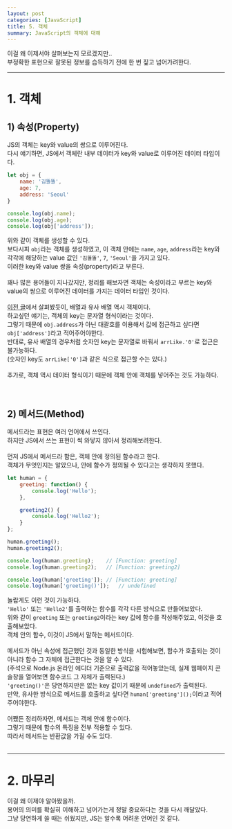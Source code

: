 ```yaml
---
layout: post
categories: [JavaScript]
title: 5. 객체
summary: JavaScript의 객체에 대해
---
```


이걸 왜 이제서야 살펴보는지 모르겠지만..<br>
부정확한 표현으로 잘못된 정보를 습득하기 전에 한 번 짚고 넘어가려한다.<br>

---
# 1. 객체

## 1) 속성(Property)
JS의 객체는 key와 value의 쌍으로 이루어진다.<br>
다시 얘기하면, JS에서 객체란 내부 데이터가 key와 value로 이루어진 데이터 타입이다.<br>

```js
let obj = {
    name: '김똘똘',
    age: 7,
    address: 'Seoul'
}

console.log(obj.name);
console.log(obj.age);
console.log(obj['address']);
```

위와 같이 객체를 생성할 수 있다.<br>
보다시피 `obj`라는 객체를 생성하였고, 이 객체 안에는 `name`, `age`, `address`라는 key와 각각에 해당하는 value 값인 `'김똘똘'`, `7`, `'Seoul'`을 가지고 있다.<br>
이러한 key와 value 쌍을 속성(property)라고 부른다.<br>
<br>
꽤나 많은 용어들이 지나갔지만, 정리를 해보자면 객체는 속성이라고 부르는 key와 value의 쌍으로 이루어진 데이터를 가지는 데이터 타입인 것이다.<br>
<br>
[이전 글](https://pmaarks.github.io/javascript/2024/08/25/4-%EB%B0%B0%EC%97%B4%EA%B3%BC%EC%9C%A0%EC%82%AC%EB%B0%B0%EC%97%B4.html)에서 살펴봤듯이, 배열과 유사 배열 역시 객체이다.<br>
하고싶던 얘기는, 객체의 key는 문자열 형식이라는 것이다.<br>
그렇기 때문에 `obj.address`가 아닌 대괄호를 이용해서 값에 접근하고 싶다면 `obj['address']`라고 적어주어야한다.<br>
반대로, 유사 배열의 경우처럼 숫자인 key는 문자열로 바꿔서 `arrLike.'0'`로 접근은 불가능하다.<br>
(숫자인 key도 `arrLike['0']`과 같은 식으로 접근할 수는 있다.)<br>
<br>
추가로, 객체 역시 데이터 형식이기 때문에 객체 안에 객체를 넣어주는 것도 가능하다.<br>
<br>
<br>

## 2) 메서드(Method)
메서드라는 표현은 여러 언어에서 쓰인다.<br>
하지만 JS에서 쓰는 표현이 썩 와닿지 않아서 정리해보려한다.<br>
<br>
먼저 JS에서 메서드라 함은, 객체 안에 정의된 함수라고 한다.<br>
객체가 무엇인지는 알았으나, 안에 함수가 정의될 수 있다고는 생각하지 못했다.<br>

```js
let human = {
    greeting: function() {
        console.log('Hello');
    },

    greeting2() {
        console.log('Hello2');
    }
};

human.greeting();
human.greeting2();

console.log(human.greeting);    // [Function: greeting]
console.log(human.greeting2);   // [Function: greeting2]

console.log(human['greeting']); // [Function: greeting]
console.log(human['greeting()']);   // undefined
```

놀랍게도 이런 것이 가능하다.<br>
`'Hello'` 또는 `'Hello2'`를 출력하는 함수를 각각 다른 방식으로 만들어보았다.<br>
위와 같이 `greeting` 또는 `greeting2`이라는 key 값에 함수를 작성해주었고, 이것을 호출해보았다.<br>
객체 안의 함수, 이것이 JS에서 말하는 메서드이다.<br>
<br>
메서드가 아닌 속성에 접근했던 것과 동일한 방식을 시험해보면, 함수가 호출되는 것이 아니라 함수 그 자체에 접근한다는 것을 알 수 있다.<br>
(주석으로 Node.js 온라인 에디더 기준으로 출력값을 적어놓았는데, 실제 웹페이지 콘솔창을 열어보면 함수코드 그 자체가 출력된다.)<br>
`'greeting()'`은 당연하지만은 없는 key 값이기 때문에 `undefined`가 출력된다.<br>
만약, 유사한 방식으로 메서드를 호출하고 싶다면 `human['greeting']();`이라고 적어주어야한다.<br>
<br>
어쨌든 정리하자면, 메서드는 객체 안에 함수이다.<br>
그렇기 때문에 함수의 특징을 전부 적용할 수 있다.<br>
따라서 메서드는 반환값을 가질 수도 있다.<br>
<br>

---

# 2. 마무리
이걸 왜 이제야 알아봤을까.<br>
용어의 의미를 확실히 이해하고 넘어가는게 정말 중요하다는 것을 다시 깨달았다.<br>
그냥 당연하게 쓸 때는 쉬웠지만, JS는 알수록 어려운 언어인 것 같다.<br>
<br>



